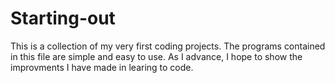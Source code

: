 # Starting-out
This is a collection of my very first coding projects. 
The programs contained in this file are simple and easy to use. As I advance, I hope to show the improvments I have made in learing to code. 
